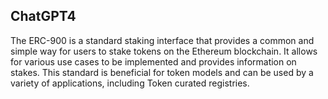 ## ChatGPT4

The ERC-900 is a standard staking interface that provides a common and simple way for users to stake tokens on the Ethereum blockchain. It allows for various use cases to be implemented and provides information on stakes. This standard is beneficial for token models and can be used by a variety of applications, including Token curated registries.
